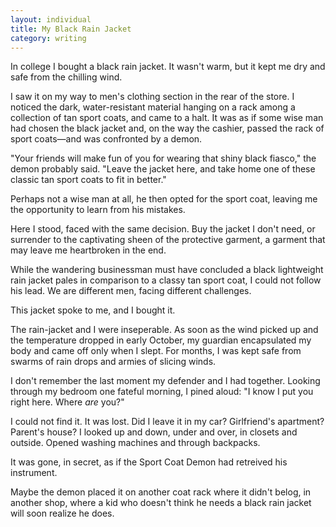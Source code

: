 ```yaml
---
layout: individual
title: My Black Rain Jacket
category: writing
---
```


In college I bought a black rain jacket. It wasn't warm, but it kept me dry and safe from the chilling wind. 

I saw it on my way to men's clothing section in the rear of the store. I noticed the dark, water-resistant material hanging on a rack among a collection of tan sport coats, and came to a halt. It was as if some wise man had chosen the black jacket and, on the way the cashier, passed the rack of sport coats—and was confronted by a demon.

"Your friends will make fun of you for wearing that shiny black fiasco," the demon probably said. "Leave the jacket here, and take home one of these classic tan sport coats to fit in better."

Perhaps not a wise man at all, he then opted for the sport coat, leaving me the opportunity to learn from his mistakes.

Here I stood, faced with the same decision. Buy the jacket I don't need, or surrender to the captivating sheen of the protective garment, a garment that may leave me heartbroken in the end.

While the wandering businessman must have concluded a black lightweight rain jacket pales in comparison to a classy tan sport coat, I could not follow his lead. We are different men, facing different challenges. 

This jacket spoke to me, and I bought it.

The rain-jacket and I were inseperable. As soon as the wind picked up and the temperature dropped in early October, my guardian encapsulated my body and came off only when I slept. For months, I was kept safe from swarms of rain drops and armies of slicing winds. 

I don't remember the last moment my defender and I had together. Looking through my bedroom one fateful morning, I pined aloud: "I know I put you right here. Where *are* you?" 

I could not find it. It was lost. Did I leave it in my car? Girlfriend's apartment? Parent's house? I looked up and down, under and over, in closets and outside. Opened washing machines and through backpacks. 

It was gone, in secret, as if the Sport Coat Demon had retreived his instrument. 

Maybe the demon placed it on another coat rack where it didn't belog, in another shop, where a kid who doesn't think he needs a black rain jacket will soon realize he does.




